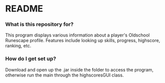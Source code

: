 # README #

### What is this repository for? ###

This program displays various information about a player's Oldschool Runescape profile.
Features include looking up skills, progress, highscore, ranking, etc.

### How do I get set up? ###

Download and open up the .jar inside the folder to access the program, otherwise run the main through the highscoresGUI class.
